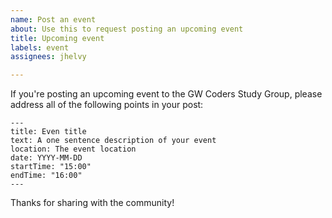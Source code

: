 ```yaml
---
name: Post an event
about: Use this to request posting an upcoming event
title: Upcoming event
labels: event
assignees: jhelvy

---
```


If you're posting an upcoming event to the GW Coders Study Group, please address all of the following points in your post:

```
---
title: Even title
text: A one sentence description of your event
location: The event location 
date: YYYY-MM-DD
startTime: "15:00"
endTime: "16:00"
---
```

Thanks for sharing with the community!
